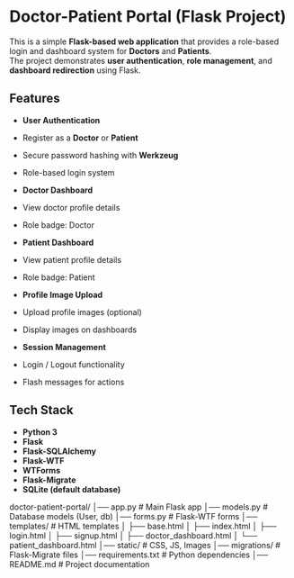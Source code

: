 #  Doctor-Patient Portal (Flask Project)

This is a simple **Flask-based web application** that provides a role-based login and dashboard system for **Doctors** and **Patients**.  
The project demonstrates **user authentication**, **role management**, and **dashboard redirection** using Flask.



##  Features

-  **User Authentication**
  - Register as a **Doctor** or **Patient**
  - Secure password hashing with **Werkzeug**
  - Role-based login system

-  **Doctor Dashboard**
  - View doctor profile details
  - Role badge: Doctor

-  **Patient Dashboard**
  - View patient profile details
  - Role badge: Patient

-  **Profile Image Upload**
  - Upload profile images (optional)
  - Display images on dashboards

-  **Session Management**
  - Login / Logout functionality
  - Flash messages for actions



##  Tech Stack

- **Python 3**
- **Flask**
- **Flask-SQLAlchemy**
- **Flask-WTF**
- **WTForms**
- **Flask-Migrate**
- **SQLite (default database)**

doctor-patient-portal/
│── app.py                # Main Flask app
│── models.py             # Database models (User, db)
│── forms.py              # Flask-WTF forms
│── templates/            # HTML templates
│   ├── base.html
│   ├── index.html
│   ├── login.html
│   ├── signup.html
│   ├── doctor_dashboard.html
│   └── patient_dashboard.html
│── static/               # CSS, JS, Images
│── migrations/           # Flask-Migrate files
│── requirements.txt      # Python dependencies
│── README.md             # Project documentation



